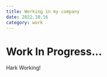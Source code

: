 ```yaml
---
title: Working in my company
date: 2022.10.16
category: work
---
```



# Work In Progress...

Hark Working!